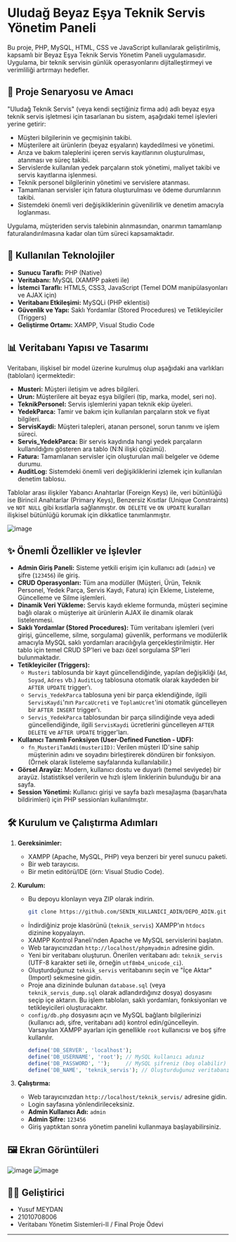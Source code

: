 # Uludağ Beyaz Eşya Teknik Servis Yönetim Paneli

Bu proje, PHP, MySQL, HTML, CSS ve JavaScript kullanılarak geliştirilmiş, kapsamlı bir Beyaz Eşya Teknik Servis Yönetim Paneli uygulamasıdır. Uygulama, bir teknik servisin günlük operasyonlarını dijitalleştirmeyi ve verimliliği artırmayı hedefler.

## 📜 Proje Senaryosu ve Amacı

"Uludağ Teknik Servis" (veya kendi seçtiğiniz firma adı) adlı beyaz eşya teknik servis işletmesi için tasarlanan bu sistem, aşağıdaki temel işlevleri yerine getirir:
*   Müşteri bilgilerinin ve geçmişinin takibi.
*   Müşterilere ait ürünlerin (beyaz eşyaların) kaydedilmesi ve yönetimi.
*   Arıza ve bakım taleplerini içeren servis kayıtlarının oluşturulması, atanması ve süreç takibi.
*   Servislerde kullanılan yedek parçaların stok yönetimi, maliyet takibi ve servis kayıtlarına işlenmesi.
*   Teknik personel bilgilerinin yönetimi ve servislere atanması.
*   Tamamlanan servisler için fatura oluşturulması ve ödeme durumlarının takibi.
*   Sistemdeki önemli veri değişikliklerinin güvenilirlik ve denetim amacıyla loglanması.

Uygulama, müşteriden servis talebinin alınmasından, onarımın tamamlanıp faturalandırılmasına kadar olan tüm süreci kapsamaktadır.

## 🚀 Kullanılan Teknolojiler

*   **Sunucu Taraflı:** PHP (Native)
*   **Veritabanı:** MySQL (XAMPP paketi ile)
*   **İstemci Taraflı:** HTML5, CSS3, JavaScript (Temel DOM manipülasyonları ve AJAX için)
*   **Veritabanı Etkileşimi:** MySQLi (PHP eklentisi)
*   **Güvenlik ve Yapı:** Saklı Yordamlar (Stored Procedures) ve Tetikleyiciler (Triggers)
*   **Geliştirme Ortamı:** XAMPP, Visual Studio Code

## 📊 Veritabanı Yapısı ve Tasarımı

Veritabanı, ilişkisel bir model üzerine kurulmuş olup aşağıdaki ana varlıkları (tabloları) içermektedir:

*   **Musteri:** Müşteri iletişim ve adres bilgileri.
*   **Urun:** Müşterilere ait beyaz eşya bilgileri (tip, marka, model, seri no).
*   **TeknikPersonel:** Servis işlemlerini yapan teknik ekip üyeleri.
*   **YedekParca:** Tamir ve bakım için kullanılan parçaların stok ve fiyat bilgileri.
*   **ServisKaydi:** Müşteri talepleri, atanan personel, sorun tanımı ve işlem süreci.
*   **Servis_YedekParca:** Bir servis kaydında hangi yedek parçaların kullanıldığını gösteren ara tablo (N:N ilişki çözümü).
*   **Fatura:** Tamamlanan servisler için oluşturulan mali belgeler ve ödeme durumu.
*   **AuditLog:** Sistemdeki önemli veri değişikliklerini izlemek için kullanılan denetim tablosu.

Tablolar arası ilişkiler Yabancı Anahtarlar (Foreign Keys) ile, veri bütünlüğü ise Birincil Anahtarlar (Primary Keys), Benzersiz Kısıtlar (Unique Constraints) ve `NOT NULL` gibi kısıtlarla sağlanmıştır. `ON DELETE` ve `ON UPDATE` kuralları ilişkisel bütünlüğü korumak için dikkatlice tanımlanmıştır.

![image](https://github.com/user-attachments/assets/1937a8b9-b6dc-49fc-b7b9-24119faf78e8)


## ✨ Önemli Özellikler ve İşlevler

*   **Admin Giriş Paneli:** Sisteme yetkili erişim için kullanıcı adı (`admin`) ve şifre (`123456`) ile giriş.
*   **CRUD Operasyonları:** Tüm ana modüller (Müşteri, Ürün, Teknik Personel, Yedek Parça, Servis Kaydı, Fatura) için Ekleme, Listeleme, Güncelleme ve Silme işlemleri.
*   **Dinamik Veri Yükleme:** Servis kaydı ekleme formunda, müşteri seçimine bağlı olarak o müşteriye ait ürünlerin AJAX ile dinamik olarak listelenmesi.
*   **Saklı Yordamlar (Stored Procedures):** Tüm veritabanı işlemleri (veri girişi, güncelleme, silme, sorgulama) güvenlik, performans ve modülerlik amacıyla MySQL saklı yordamları aracılığıyla gerçekleştirilmiştir. Her tablo için temel CRUD SP'leri ve bazı özel sorgulama SP'leri bulunmaktadır.
*   **Tetikleyiciler (Triggers):**
    *   `Musteri` tablosunda bir kayıt güncellendiğinde, yapılan değişikliği (`Ad`, `Soyad`, `Adres` vb.) `AuditLog` tablosuna otomatik olarak kaydeden bir `AFTER UPDATE` trigger'ı.
    *   `Servis_YedekParca` tablosuna yeni bir parça eklendiğinde, ilgili `ServisKaydi`'nın `ParcaUcreti` ve `ToplamUcret`'ini otomatik güncelleyen bir `AFTER INSERT` trigger'ı.
    *   `Servis_YedekParca` tablosundan bir parça silindiğinde veya adedi güncellendiğinde, ilgili `ServisKaydi` ücretlerini güncelleyen `AFTER DELETE` ve `AFTER UPDATE` trigger'ları.
*   **Kullanıcı Tanımlı Fonksiyon (User-Defined Function - UDF):**
    *   `fn_MusteriTamAdi(musteriID)`: Verilen müşteri ID'sine sahip müşterinin adını ve soyadını birleştirerek döndüren bir fonksiyon. (Örnek olarak listeleme sayfalarında kullanılabilir.)
*   **Görsel Arayüz:** Modern, kullanıcı dostu ve duyarlı (temel seviyede) bir arayüz. İstatistiksel verilerin ve hızlı işlem linklerinin bulunduğu bir ana sayfa.
*   **Session Yönetimi:** Kullanıcı girişi ve sayfa bazlı mesajlaşma (başarı/hata bildirimleri) için PHP sessionları kullanılmıştır.

## 🛠️ Kurulum ve Çalıştırma Adımları

1.  **Gereksinimler:**
    *   XAMPP (Apache, MySQL, PHP) veya benzeri bir yerel sunucu paketi.
    *   Bir web tarayıcısı.
    *   Bir metin editörü/IDE (örn: Visual Studio Code).

2.  **Kurulum:**
    *   Bu depoyu klonlayın veya ZIP olarak indirin.
        ```bash
        git clone https://github.com/SENIN_KULLANICI_ADIN/DEPO_ADIN.git
        ```
    *   İndirdiğiniz proje klasörünü (`teknik_servis`) XAMPP'ın `htdocs` dizinine kopyalayın.
    *   XAMPP Kontrol Paneli'nden Apache ve MySQL servislerini başlatın.
    *   Web tarayıcınızdan `http://localhost/phpmyadmin` adresine gidin.
    *   Yeni bir veritabanı oluşturun. Önerilen veritabanı adı: `teknik_servis` (UTF-8 karakter seti ile, örneğin `utf8mb4_unicode_ci`).
    *   Oluşturduğunuz `teknik_servis` veritabanını seçin ve "İçe Aktar" (Import) sekmesine gidin.
    *   Proje ana dizininde bulunan `database.sql` (veya `teknik_servis_dump.sql` olarak adlandırdığınız dosya) dosyasını seçip içe aktarın. Bu işlem tabloları, saklı yordamları, fonksiyonları ve tetikleyicileri oluşturacaktır.
    *   `config/db.php` dosyasını açın ve MySQL bağlantı bilgilerinizi (kullanıcı adı, şifre, veritabanı adı) kontrol edin/güncelleyin. Varsayılan XAMPP ayarları için genellikle `root` kullanıcısı ve boş şifre kullanılır.
        ```php
        define('DB_SERVER', 'localhost');
        define('DB_USERNAME', 'root'); // MySQL kullanıcı adınız
        define('DB_PASSWORD', '');     // MySQL şifreniz (boş olabilir)
        define('DB_NAME', 'teknik_servis'); // Oluşturduğunuz veritabanı adı
        ```

3.  **Çalıştırma:**
    *   Web tarayıcınızdan `http://localhost/teknik_servis/` adresine gidin.
    *   Login sayfasına yönlendirileceksiniz.
    *   **Admin Kullanıcı Adı:** `admin`
    *   **Admin Şifre:** `123456`
    *   Giriş yaptıktan sonra yönetim panelini kullanmaya başlayabilirsiniz.

## 🖼️ Ekran Görüntüleri

![image](https://github.com/user-attachments/assets/cfd85962-a5a1-415f-b525-e51d1002419b)
![image](https://github.com/user-attachments/assets/d65662e2-3ceb-4a26-9427-d0e27ad2c95f)



## 👨‍💻 Geliştirici

*   Yusuf MEYDAN
*   21010708006
*   Veritabanı Yönetim Sistemleri-II  / Final Proje Ödevi

---
